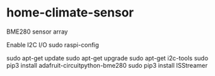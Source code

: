 # home-climate-sensor
BME280 sensor array

Enable I2C I/O
sudo raspi-config

sudo apt-get update
sudo apt-get upgrade
sudo apt-get i2c-tools
sudo pip3 install adafruit-circuitpython-bme280
sudo pip3 install ISStreamer